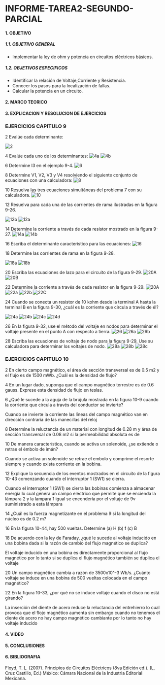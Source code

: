 # INFORME-TAREA2-SEGUNDO-PARCIAL

#### 1. OBJETIVO
##### 1.1. OBJETIVO GENERAL

- Implementar la ley de ohm y potencia en circuitos eléctricos básicos.  

##### 1.2. OBJETIVOS ESPECIFICOS

- Identificar la relación de Voltaje,Corriente y Resistencia.
- Conocer los pasos para la localización de fallas.
- Calcular la potencia en un circuito.

#### 2. MARCO TEORICO

#### 3. EXPLICACION Y RESOLUCION DE EJERCICIOS
### EJERCICIOS CAPITULO 9

2 Evalúe cada determinante:

![2](https://user-images.githubusercontent.com/105374903/178077076-6dd43263-7ee9-4e59-a114-a7e42c409ca4.jpg)

4 Evalúe cada uno de los determinantes:
![4a](https://user-images.githubusercontent.com/105374903/178077085-3c54c4a5-dce8-48f6-be30-dce5ec098e8a.jpg)
![4b](https://user-images.githubusercontent.com/105374903/178077094-a77cb653-c20a-44ad-84ab-8ce1bbf9ef6c.jpg)

6 Determine I3 en el ejemplo 9-4.
![6](https://user-images.githubusercontent.com/105374903/178077146-f7924c17-d489-4bff-a3e8-4d5ee1d19adc.jpg)

8 Determine V1, V2, V3 y V4 resolviendo el siguiente conjunto de ecuaciones con una calculadora:
![8](https://user-images.githubusercontent.com/105374903/178077158-8a4cd3a6-1dbb-42a6-899e-e692668b5535.jpg)

10 Resuelva las tres ecuaciones simultáneas del problema 7 con su calculadora.
![10](https://user-images.githubusercontent.com/105374903/178077171-5da16d04-9705-4c92-b341-933a3d7757ea.jpg)

12 Resuelva para cada una de las corrientes de rama ilustradas en la figura 9-26.

![12b](https://user-images.githubusercontent.com/105374903/178077208-bbbc2b16-ebe8-4daa-b4ff-73f14bc06ef2.jpg)
![12a](https://user-images.githubusercontent.com/105374903/178077200-d4d84dd4-f3d4-47f7-acc9-f22a11f6fa65.jpg)


14 Determine la corriente a través de cada resistor mostrado en la figura 9-27.
![14a](https://user-images.githubusercontent.com/105374903/178077220-6c1cb49d-e485-40ef-a85a-5b81306a0757.jpg)
![14b](https://user-images.githubusercontent.com/105374903/178077228-ced42db5-9e02-4ad8-a12f-d5c022047850.jpg)

16 Escriba el determinante característico para las ecuaciones:
![16](https://user-images.githubusercontent.com/105374903/178077256-b17e52d5-0c17-4d3e-b324-c8d17e00a10c.jpg)

18 Determine las corrientes de rama en la figura 9-28.

![18a](https://user-images.githubusercontent.com/105374903/178077279-72b9bcd7-3469-45d7-8cb3-4db9dbde7391.jpg)
![18b](https://user-images.githubusercontent.com/105374903/178077286-531cf47f-c049-448c-83b0-53a2542dff02.jpg)

20 Escriba las ecuaciones de lazo para el circuito de la figura 9-29.
![20A](https://user-images.githubusercontent.com/105374903/178077294-d6c670b2-e936-4973-9b4a-06a38c7e2ca1.jpg)
![20B](https://user-images.githubusercontent.com/105374903/178077297-d7ead051-9b0d-4fbe-b226-762143f67f0b.jpg)

22 Determine la corriente a través de cada resistor en la figura 9-29.
![20A](https://user-images.githubusercontent.com/105374903/178077315-1209737a-614e-4720-a5fc-4feae719708d.jpg)
![22a](https://user-images.githubusercontent.com/105374903/178077322-aac434e1-d700-4946-93af-5d28b4c6d8f4.jpg)
![22b](https://user-images.githubusercontent.com/105374903/178077325-958e1efa-7ef9-4774-8d38-849a839801b9.jpg)
![22C](https://user-images.githubusercontent.com/105374903/178077331-a950bd60-9660-460e-bf5d-1dc50d75f29f.jpg)

24 Cuando se conecta un resistor de 10 kohm desde la terminal A hasta la terminal B en la figura 9-30, ¿cuál
es la corriente que circula a través de él?

![24a](https://user-images.githubusercontent.com/105374903/178077341-7210f025-0721-491f-96c6-62572c03c685.jpg)
![24b](https://user-images.githubusercontent.com/105374903/178077349-8b82b93d-1425-4450-bce6-bec41702e137.jpg)
![24c](https://user-images.githubusercontent.com/105374903/178077357-c5e98caa-cbd2-424c-adc3-b87f2969a3f4.jpg)
![24d](https://user-images.githubusercontent.com/105374903/178077366-a5be6912-3e80-491d-b288-d98f77dbd094.jpg)

26 En la figura 9-32, use el método del voltaje en nodos para determinar el voltaje presente en el punto A
con respecto a tierra.
![26](https://user-images.githubusercontent.com/105374903/178077465-c9c5efab-0175-4c64-975e-b2d8141317c3.jpg)
![26a](https://user-images.githubusercontent.com/105374903/178077378-9859657b-f828-4752-8d78-cd3fd31af2c4.jpg)
![26b](https://user-images.githubusercontent.com/105374903/178077386-8e9d4b77-49eb-4033-834e-44d64f97bf3d.jpg)

28 Escriba las ecuaciones de voltaje de nodo para la figura 9-29. Use su calculadora para determinar los
voltajes de nodo.
![28a](https://user-images.githubusercontent.com/105374903/178077394-d16764ed-25a8-40e9-a793-dcfc16e8ad58.jpg)
![28b](https://user-images.githubusercontent.com/105374903/178077400-4aaad280-27e0-4aa5-a685-310ba6b8396e.jpg)
![28c](https://user-images.githubusercontent.com/105374903/178077411-6ca8a055-f411-455e-9154-ae4bcc7c28ed.jpg)

### EJERCICIOS CAPITULO 10
2 En cierto campo magnético, el área de sección transversal es de 0.5 m2 y el flujo es de 1500 mWb.
¿Cuál es la densidad de flujo?

4 En un lugar dado, suponga que el campo magnético terrestre es de 0.6 gauss. Exprese esta densidad de
flujo en teslas.

6 ¿Qué le sucede a la aguja de la brújula mostrada en la figura 10-9 cuando la corriente que circula a través
del conductor se invierte?

Cuando se invierte la corriente las líneas del campo magnético van en dirección contraria de las manecillas del reloj

8 Determine la reluctancia de un material con longitud de 0.28 m y área de sección transversal de 0.08
m2 si la permeabilidad absoluta es de

10 De manera característica, cuando se activa un solenoide, ¿se extiende o retrae el émbolo de imán?

Cuando se activa un solenoide se retrae el embolo y comprime el resorte siempre y cuando exista corriente en la bobina.

12 Explique la secuencia de los eventos mostrados en el circuito de la figura 10-43 comenzando cuando
el interruptor 1 (SW1) se cierra.

Cuando el interruptor 1 (SW1) se cierra las bobinas comienza a almacenar energía lo cual genera un campo eléctrico que permite que se encienda la lámpara 2 y la lampara 1 igual se encendería por el voltaje de 9v suministrado a esta lámpara

14 ¿Cuál es la fuerza magnetizante en el problema 9 si la longitud del núcleo es de 0.2 m?

16 En la figura 10-44, hay 500 vueltas. Determine
(a) H (b) f (c) B

18 De acuerdo con la ley de Faraday, ¿qué le sucede al voltaje inducido en una bobina dada si la razón de
cambio del flujo magnético se duplica?

El voltaje inducido en una bobina es directamente proporcional al flujo magnético por lo tanto si se duplica el flujo magnético también se duplica el voltaje

20 Un campo magnético cambia a razón de 3500x10^-3 Wb/s. ¿Cuánto voltaje se induce en una bobina
de 500 vueltas colocada en el campo magnético?

22 En la figura 10-33, ¿por qué no se induce voltaje cuando el disco no está girando?

La inserción del diente de acero reduce la reluctancia del entrehierro lo cual provoca que el flojo magnético aumenta sin embargo cuando no tenemos el diente de acero no hay campo magnético cambiante por lo tanto no hay voltaje inducido

#### 4. VIDEO

#### 5. CONCLUSIONES


#### 6. BIBLIOGRAFIA
Floyd, T. L. (2007). Principios de Circuitos Eléctricos (8va Edición ed.). (L. Cruz Castillo, Ed.) México: Cámara Nacional de la Industria Editorial Mexicana.
